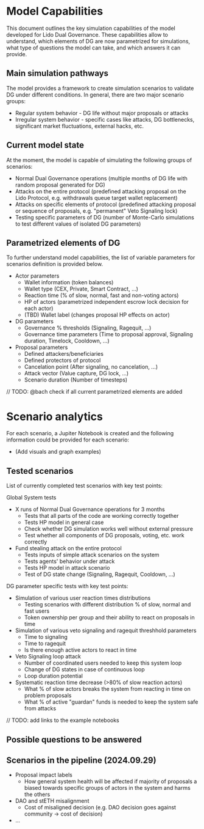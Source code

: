 # Model Capabilities

This document outlines the key simulation capabilities of the model developed for Lido Dual Governance. These capabilities allow to understand, which elements of DG are now parametrized for simulations, what type of questions the model can take, and which answers it can provide.

## Main simulation pathways 

The model provides a framework to create simulation scenarios to validate DG under different conditions. In general, there are two major scenario groups:
- Regular system behavior - DG life without major proposals or attacks
- Irregular system behavior - specific cases like attacks, DG bottlenecks, significant market fluctuations, external hacks, etc.

## Current model state

At the moment, the model is capable of simulating the following groups of scenarios:
- Normal Dual Governance operations (multiple months of DG life with random proposal generated for DG)
- Attacks on the entire protocol (predefined attacking proposal on the Lido Protocol, e.g. withdrawals queue target wallet replacement)
- Attacks on specific elements of protocol (predefined attacking proposal or sequence of proposals, e.g. "permanent" Veto Signaling lock)
- Testing specific parameters of DG (number of Monte-Carlo simulations to test different values of isolated DG parameters)

## Parametrized elements of DG 

To further understand model capabilities, the list of variable parameters for scenarios definition is provided below.
- Actor parameters
  - Wallet information (token balances)
  - Wallet type (CEX, Private, Smart Contract, ...)
  - Reaction time (% of slow, normal, fast and non-voting actors)
  - HP of actors (parametrized independent escrow lock decision for each actor)
  - (TBD) Wallet label (changes proposal HP effects on actor)
- DG parameters
  - Governance % thresholds (Signaling, Ragequit, ...)
  - Governance time parameters (Time to proposal approval, Signaling duration, Timelock, Cooldown, ...)
- Proposal parameters
  - Defined attackers/beneficiaries
  - Defined protectors of protocol
  - Cancelation point (After signaling, no cancelation, ...)
  - Attack vector (Value capture, DG lock, ...)
  - Scenario duration (Number of timesteps)

// TODO: @bach check if all current parametrized elements are added
 
# Scenario analytics

For each scenario, a Jupiter Notebook is created and the following information could be provided for each scenario:
- (Add visuals and graph examples)

## Tested scenarios

List of currently completed test scenarios with key test points:

Global System tests
- X runs of Normal Dual Governance operations for 3 months
  - Tests that all parts of the code are working correctly together
  - Tests HP model in general case
  - Check whether DG simulation works well without external pressure
  - Test whether all components of DG proposals, voting, etc. work correctly
- Fund stealing attack on the entire protocol
  - Tests inputs of simple attack scenarios on the system
  - Tests agents' behavior under attack
  - Tests HP model in attack scenario
  - Test of DG state change (Signaling, Ragequit, Cooldown, ...)
 
DG parameter specific tests with key test points:
- Simulation of various user reaction times distributions
  - Testing scenarios with different distribution % of slow, normal and fast users
  - Token ownership per group and their ability to react on proposals in time
- Simulation of various veto signaling and ragequit threshhold parameters
  - Time to signaling
  - Time to ragequit
  - Is there enough active actors to react in time
- Veto Signaling loop attack
  - Number of coordinated users needed to keep this system loop
  - Change of DG states in case of continuous loop
  - Loop duration potential
- Systematic reaction time decrease (>80% of slow reaction actors)
  - What % of slow actors breaks the system from reacting in time on problem proposals
  - What % of active "guardan" funds is needed to keep the system safe from attacks

// TODO: add links to the example notebooks

## Possible questions to be answered

## Scenarios in the pipeline (2024.09.29)

- Proposal impact labels
  - How general system health will be affected if majority of proposals a biased towards specific groups of actors in the system and harms the others
- DAO and stETH misalignment
  - Cost of misaligned decision (e.g. DAO decision goes against community → cost of decision)
- ...
